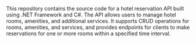 This repository contains the source code for a hotel reservation API built using .NET Framework and C#. The API allows users to manage hotel rooms, amenities, and additional services. It supports CRUD operations for rooms, amenities, and services, and provides endpoints for clients to make reservations for one or more rooms within a specified time interval.
